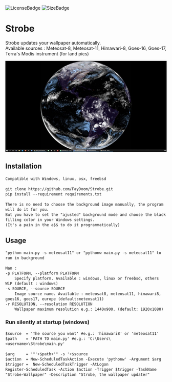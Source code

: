 
![LicenseBadge](https://img.shields.io/github/license/FayDoom/Strobe?style=for-the-badge)
![SizeBadge](https://img.shields.io/github/repo-size/FayDoom/Strobe?style=for-the-badge)


# Strobe
Strobe updates your wallpaper automatically.  
Available sources : Meteosat-8, Meteosat-11, Himawari-8, Goes-16, Goes-17, Terra's Modis instrument (for land pics)

![Demo](https://github.com/FayDoom/Strobe/blob/master/goes16.jpg)

## Installation
	Compatible with Windows, linux, osx, freebsd

	git clone https://github.com/FayDoom/Strobe.git
	pip install --requirement requirements.txt

	There is no need to choose the background image manually, the program will do it for you.
	But you have to set the "ajusted" background mode and choose the black filling color in your Windows settings.
	(It's a pain in the a$$ to do it programmatically)

## Usage
	"python main.py -s meteosat11" or "pythonw main.py -s meteosat11" to run in background

	Man :
	-p PLATFORM, --platform PLATFORM
		Specify platform. Available : windows, linux or freebsd, others WiP (default : windows)
	-s SOURCE, --source SOURCE
		Image source name. Available : meteosat8, meteosat11, himawari8, goes16, goes17, europe (default:meteosat11)
	-r RESOLUTION, --resolution RESOLUTION
		Wallpaper maximum resolution e.g.: 1440x900. (default: 1920x1080)

### Run silently at startup (windows)
	$source  = 'The source you want' #e.g.: 'himawari8' or 'meteosat11'
	$path    = 'PATH TO main.py' #e.g.: 'C:\Users\<username>\Strobe\main.py'

	$arg     = '"'+$path+'" -s '+$source
	$action  = New-ScheduledTaskAction -Execute 'pythonw' -Argument $arg
	$trigger =  New-ScheduledTaskTrigger -AtLogon
	Register-ScheduledTask -Action $action -Trigger $trigger -TaskName "Strobe-Wallpaper" -Description "Strobe, the wallpaper updater"

